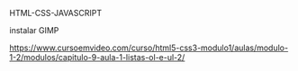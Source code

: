 HTML-CSS-JAVASCRIPT


instalar GIMP


https://www.cursoemvideo.com/curso/html5-css3-modulo1/aulas/modulo-1-2/modulos/capitulo-9-aula-1-listas-ol-e-ul-2/